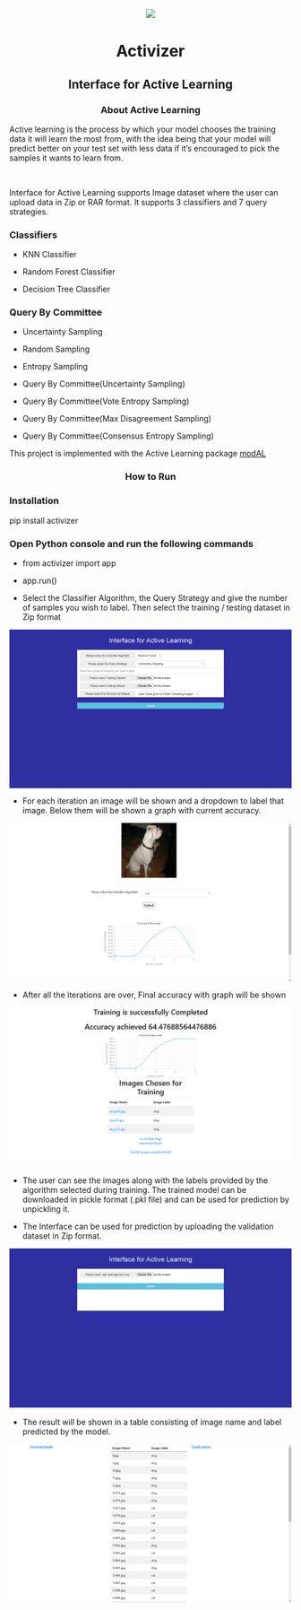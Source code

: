 <p align="center">
<img src="https://zenodo.org/badge/358878863.svg">
</p>
<h1 align="center"> Activizer </h1>


<h2 align="center"> Interface for Active Learning </h2>


</p>

<h3 align="center"> About Active Learning</h3>

<p > Active learning is the process by which your model chooses the training data it will learn the most from, 
    with the idea being that your model will predict better on your test set with less data if it’s encouraged
     to pick the samples it wants to learn from. </p> <br>


<p>Interface for Active Learning supports Image dataset where the user can upload data in Zip or RAR format. It supports 3 classifiers and 7 query strategies.<p>
<h3> Classifiers </h3>

- KNN Classifier

- Random Forest Classifier

- Decision Tree Classifier
<h3> Query By Committee </h3>

- Uncertainty Sampling

- Random Sampling

- Entropy Sampling

- Query By Committee(Uncertainty Sampling)

- Query By Committee(Vote Entropy Sampling)

- Query By Committee(Max Disagreement Sampling)

- Query By Committee(Consensus Entropy Sampling)


This project is implemented with the Active Learning package [modAL](https://github.com/modAL-python/modAL)

<h3 align="center"> How to Run</h3>
<h3> Installation </h3>
pip install activizer

<h3>Open Python console and run the following commands</h3>

- from activizer import app
- app.run()

- Select the Classifier Algorithm, the Query Strategy and give the number of samples you wish to label. Then select the training / testing dataset in Zip format

<p align="center">
<img src="images/Screenshot (490).png" align="center" width="900"> <br>
</p>

- For each iteration an image will be shown and a dropdown to label that image. Below them will be shown a graph with current accuracy.

<p align="center">
<img src="images/Screenshot (489).png" align="center" width="900"> <br>
</p>

- After all the iterations are over, Final accuracy with graph will be shown

<p align="center">
<img src="images/Screenshot (491).png"> <br>
</p>

- The user can see the images along with the labels provided by the algorithm selected during training. The trained model can be downloaded in pickle format (.pkl file) and can be used for prediction by unpickling it.

- The Interface can be used for prediction by uploading the validation dataset in Zip format. 

<p align="center">
<img src="images/Screenshot (492).png"> <br>
</p>

- The result will be shown in a table consisting of image name and label predicted by the model.

<p align="center">
<img src="images/Screenshot (493).png"> <br>
</p>
